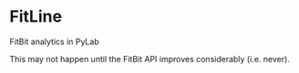 FitLine
========

FitBit analytics in PyLab

This may not happen until the FitBit API improves considerably (i.e. never).
